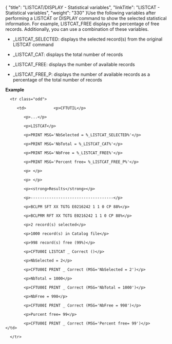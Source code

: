 {
    "title": "LISTCAT/DISPLAY - Statistical variables",
    "linkTitle": "LISTCAT - Statistical variables",
    "weight": "330"
}Use the following variables after performing a LISTCAT or DISPLAY command to show the selected statistical information. For example, LISTCAT\_FREE displays the percentage of free records. Additionally, you can use a combination of these variables.

-   \_LISTCAT\_SELECTED: displays the selected record(s) from the original LISTCAT command
-   \_LISTCAT\_CAT: displays the total number of records
-   \_LISTCAT\_FREE: displays the number of available records
-   \_LISTCAT\_FREE\_P: displays the number of available records as a percentage of the total number of records

**Example**

<table data-cellspacing="0">
   <tbody>
      <tr class="odd">
         <td>            <p>CFTUTIL</p>
            <p>...</p>
            <p>LISTCAT</p>
            <p>PRINT MSG='NbSelected = %_LISTCAT_SELECTED%'</p>
            <p>PRINT MSG='NbTotal = %_LISTCAT_CAT%'</p>
            <p>PRINT MSG='NbFree = %_LISTCAT_FREE%'</p>
            <p>PRINT MSG='Percent free= %_LISTCAT_FREE_P%'</p>
            <p> </p>
            <p> </p>
            <p><strong>Results</strong></p>
            <p>------------------------------------</p>
            <p>BCLPM SFT XX TGTG E0216242 1 1 0 CP 88%</p>
            <p>BCLPRM RFT XX TGTG E0216242 1 1 0 CP 88%</p>
            <p>2 record(s) selected</p>
            <p>1000 record(s) in Catalog file</p>
            <p>998 record(s) free (99%)</p>
            <p>CFTU00I LISTCAT _ Correct ()</p>
            <p>NbSelected = 2</p>
            <p>CFTU00I PRINT _ Correct (MSG='NbSelected = 2')</p>
            <p>NbTotal = 1000</p>
            <p>CFTU00I PRINT _ Correct (MSG='NbTotal = 1000')</p>
            <p>NbFree = 998</p>
            <p>CFTU00I PRINT _ Correct (MSG='NbFree = 998')</p>
            <p>Purcent free= 99</p>
            <p>CFTU00I PRINT _ Correct (MSG='Percent free= 99')</p>         </td>
      </tr>
   </tbody>
</table>
